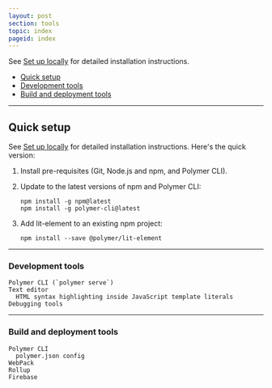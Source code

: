 ```yaml
---
layout: post
section: tools
topic: index
pageid: index
---
```


See [Set up locally](setup) for detailed installation instructions.

* [Quick setup](#quick)
* [Development tools](#dev)
* [Build and deployment tools](#build)

<hr/>

<a id="quick"></a>

## Quick setup

See [Set up locally](setup) for detailed installation instructions. Here's the quick version:

1.  Install pre-requisites (Git, Node.js and npm, and Polymer CLI).

2.  Update to the latest versions of npm and Polymer CLI:

    ```
    npm install -g npm@latest
    npm install -g polymer-cli@latest
    ```

3.  Add lit-element to an existing npm project:

    ```
    npm install --save @polymer/lit-element
    ```

<hr/>

<a id="dev"></a>

### Development tools

```text
Polymer CLI (`polymer serve`)
Text editor 
  HTML syntax highlighting inside JavaScript template literals
Debugging tools
```

<hr/>

<a id="build"></a>

### Build and deployment tools 

```text
Polymer CLI
  polymer.json config
WebPack
Rollup
Firebase
```
